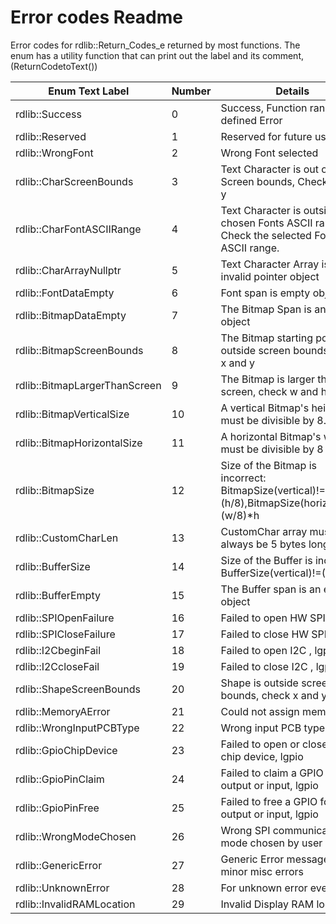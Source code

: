 # Error codes Readme

Error codes for rdlib::Return_Codes_e returned by most functions.
The enum has a utility function that can print out the label and its comment, (ReturnCodetoText())

| Enum Text Label               | Number | Details                                                                                          |
|-------------------------------|--------|--------------------------------------------------------------------------------------------------|
| rdlib::Success                | 0      |  Success, Function ran without defined Error                                                     |
| rdlib::Reserved               | 1      |  Reserved for future use                                                                         |
| rdlib::WrongFont              | 2      |  Wrong Font selected                                                                             |
| rdlib::CharScreenBounds       | 3      |  Text Character is out of Screen bounds, Check x and y                                           |
| rdlib::CharFontASCIIRange     | 4      |  Text Character is outside of chosen Fonts ASCII range, Check the selected Fonts ASCII range.    |
| rdlib::CharArrayNullptr       | 5      |  Text Character Array is an invalid pointer object                                               |
| rdlib::FontDataEmpty          | 6      |  Font span is empty object                                                                       |
| rdlib::BitmapDataEmpty        | 7      |  The Bitmap Span is an empty object                                                              |
| rdlib::BitmapScreenBounds     | 8      |  The Bitmap starting point is outside screen bounds, check x and y                               |
| rdlib::BitmapLargerThanScreen | 9      |  The Bitmap is larger than screen, check  w and h                                                |
| rdlib::BitmapVerticalSize     | 10     |  A vertical Bitmap's height must be divisible by 8.                                              |
| rdlib::BitmapHorizontalSize   | 11     |  A horizontal Bitmap's width  must be divisible by 8                                             |
| rdlib::BitmapSize             | 12     |  Size of the Bitmap is incorrect: BitmapSize(vertical)!=(w*(h/8),BitmapSize(horizontal)!=(w/8)*h |
| rdlib::CustomCharLen          | 13     |  CustomChar array must always be 5 bytes long                                                    |
| rdlib::BufferSize             | 14     |  Size of the Buffer is incorrect: BufferSize(vertical)!=(w*(h/8)                                 |
| rdlib::BufferEmpty            | 15     |  The Buffer span is an empty object                                                              |
| rdlib::SPIOpenFailure         | 16     |  Failed to open HW SPI , lgpio                                                                   |
| rdlib::SPICloseFailure        | 17     |  Failed to close HW SPI , lgpio                                                                  |
| rdlib::I2CbeginFail           | 18     |  Failed to open I2C , lgpio                                                                      |
| rdlib::I2CcloseFail           | 19     |  Failed to close I2C , lgpio                                                                     |
| rdlib::ShapeScreenBounds      | 20     |  Shape is outside screen bounds, check x and y                                                   |
| rdlib::MemoryAError           | 21     |  Could not assign memory                                                                         |
| rdlib::WrongInputPCBType      | 22     |  Wrong input PCB type chosen                                                                     |
| rdlib::GpioChipDevice         | 23     |  Failed to open or close Gpio chip device, lgpio                                                 |
| rdlib::GpioPinClaim           | 24     |  Failed to claim a GPIO for output or input, lgpio                                               |
| rdlib::GpioPinFree            | 25     |  Failed to free a GPIO for output or input, lgpio                                                |
| rdlib::WrongModeChosen        | 26     |  Wrong SPI communication mode chosen by user                                                     |
| rdlib::GenericError           | 27     |  Generic Error message, for minor misc errors                                                    |
| rdlib::UnknownError           | 28     |  For unknown error events                                                                        |
| rdlib::InvalidRAMLocation     | 29     |  Invalid Display RAM location                                                                    |
